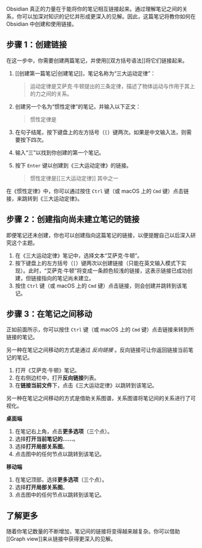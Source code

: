 
Obsidian 真正的力量在于能将你的笔记相互链接起来。通过理解笔记之间的关系，你可以加深对知识的记忆并形成更深入的见解。因此，这篇笔记将教你如何在 Obsidian 中创建和使用链接。

## 步骤 1：创建链接

在这一步中，你需要创建两篇笔记，并使用\[\[双方括号语法\]\]将它们链接起来。

1. [[创建第一篇笔记|创建笔记]]，笔记名称为“三大运动定律”：

   > 运动定律是艾萨克·牛顿提出的三条定律，描述了物体运动与作用于其上的力之间的关系。

2. 创建另一个名为“惯性定律”的笔记，并输入以下正文：

   > 惯性定律是

3. 在句子结尾，按下键盘上的左方括号（`[`）键两次。如果是中文输入法，则需要按下四次。
4. 输入“三”以找到你创建的第一个笔记。
5. 按下 `Enter` 键以创建到《三大运动定律》的链接。

   > 惯性定律是\[\[三大运动定律\]\] 其中之一

在《惯性定律》中，你可以通过按住 `Ctrl` 键（或 macOS 上的 `Cmd` 键）点击链接，来跳转到《三大运动定律》。

## 步骤 2：创建指向尚未建立笔记的链接

即便笔记还未创建，你也可以创建指向这篇笔记的链接，以便提醒自己以后深入研究这个主题。

1. 在《三大运动定律》笔记中，选择文本“艾萨克·牛顿”。
2. 按下键盘上的左方括号（`[`）键两次以创建链接（只能在英文输入模式下实现）。此时，“艾萨克·牛顿”将变成一条颜色较浅的链接，这表示链接已成功创建，但链接指向的笔记尚未建立。
3. 按住 `Ctrl` 键（或 macOS 上的 `Cmd` 键）点击链接，则会创建并跳转到该笔记。

## 步骤 3：在笔记之间移动

正如前面所示，你可以按住 `Ctrl` 键（或 macOS 上的 `Cmd` 键）点击链接来转到所链接的笔记。

另一种在笔记之间移动的方式是通过 _反向链接_ 。反向链接可让你返回链接当前笔记的笔记。

1. 打开《艾萨克·牛顿》笔记。
2. 在右侧边栏中，打开**反向链接**列表。
3. 在**链接当前文件**下，点击《三大运动定律》以跳转到该笔记。

另一种在笔记之间移动的方式是借助关系图谱，关系图谱将笔记间的关系进行了可视化。

**桌面端**

1. 在笔记右上角，点击**更多选项**（三个点）。
2. 选择**打开当前笔记的……**。
3. 选择**打开局部关系图**。
4. 点击图中的任何节点以跳转到该笔记。

**移动端**

1. 在笔记顶部，选择**更多选项**（三个点）。
2. 选择**打开局部关系图**。
3. 点击图中的任何节点以跳转到该笔记。

## 了解更多

随着你笔记数量的不断增加，笔记间的链接将变得越来越复杂。你可以借助[[Graph view]]来从链接中获得更深入的见解。